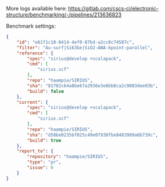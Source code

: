 More logs available here: https://gitlab.com/cscs-ci/electronic-structure/benchmarking/-/pipelines/213636823

Benchmark settings:

```json
{
    "id": "e61f1c18-8414-4ef0-87bd-a2cc8c74587c",
    "filter": "Au-surf|Si63Ge|SiO2-ANA-kpoint-parallel",
    "reference": {
        "spec": "sirius@develop +scalapack",
        "cmd": [
            "sirius.scf"
        ],
        "repo": "haampie/SIRIUS",
        "sha": "81702c64a8be67a2936e3e8bb8ca2c9083dee03b",
        "build": false
    },
    "current": {
        "spec": "sirius@develop +scalapack",
        "cmd": [
            "sirius.scf"
        ],
        "repo": "haampie/SIRIUS",
        "sha": "d58be0235bf025c49e07930fbe8483989a6b739c",
        "build": true
    },
    "report_to": {
        "repository": "haampie/SIRIUS",
        "type": "pr",
        "issue": 6
    }
}
```
